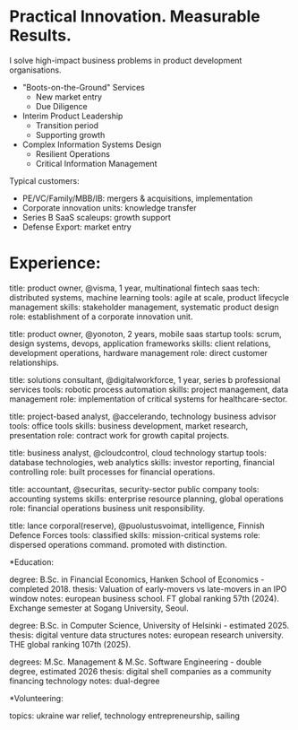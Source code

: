 # Practical Innovation. Measurable Results. 

I solve high-impact business problems in product development organisations.

- "Boots-on-the-Ground" Services
  - New market entry
  - Due Diligence
- Interim Product Leadership
  - Transition period
  - Supporting growth
- Complex Information Systems Design
  - Resilient Operations
  - Critical Information Management

Typical customers:
- PE/VC/Family/MBB/IB: mergers & acquisitions, implementation
- Corporate innovation units: knowledge transfer
- Series B SaaS scaleups: growth support
- Defense Export: market entry

# Experience:

title:  product owner, @visma, 1 year, multinational fintech saas
tech:   distributed systems, machine learning
tools:  agile at scale, product lifecycle management
skills: stakeholder management, systematic product design
role:   establishment of a corporate innovation unit.

title:  product owner, @yonoton, 2 years, mobile saas startup
tools:  scrum, design systems, devops, application frameworks
skills: client relations, development operations, hardware management
role:   direct customer relationships.

title:  solutions consultant, @digitalworkforce, 1 year, series b professional services
tools:  robotic process automation
skills: project management, data management
role:   implementation of critical systems for healthcare-sector.

title:  project-based analyst, @accelerando, technology business advisor
tools:  office tools
skills: business development, market research, presentation
role:   contract work for growth capital projects.

title:  business analyst, @cloudcontrol, cloud technology startup
tools:  database technologies, web analytics
skills: investor reporting, financial controlling
role:   built processes for financial operations.

title:  accountant, @securitas, security-sector public company
tools:  accounting systems
skills: enterprise resource planning, global operations
role:   financial operations business unit responsibility.

title:  lance corporal(reserve), @puolustusvoimat, intelligence, Finnish Defence Forces
tools:  classified
skills: mission-critical systems
role:   dispersed operations command. promoted with distinction.


*Education:

degree:   B.Sc. in Financial Economics, Hanken School of Economics - completed 2018.
thesis:   Valuation of early-movers vs late-movers in an IPO window
notes:    european business school. FT global ranking 57th (2024). Exchange semester at Sogang University, Seoul.

degree:   B.Sc. in Computer Science, University of Helsinki - estimated 2025.
thesis:   digital venture data structures
notes:    european research university. THE global ranking 107th (2025).

degrees:  M.Sc. Management & M.Sc. Software Engineering - double degree, estimated 2026
thesis:   digital shell companies as a community financing technology
notes:    dual-degree

*Volunteering: 

topics: ukraine war relief, technology entrepreneurship, sailing
